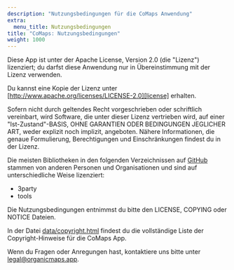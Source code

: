 ```yaml
---
description: "Nutzungsbedingungen für die CoMaps Anwendung"
extra:
  menu_title: Nutzungsbedingungen
title: "CoMaps: Nutzungsbedingungen"
weight: 1000
---
```


Diese App ist unter der Apache License, Version 2.0 (die "Lizenz")
lizenziert; du darfst diese Anwendung nur in Übereinstimmung mit der Lizenz
verwenden.

Du kannst eine Kopie der Lizenz unter
[http://www.apache.org/licenses/LICENSE-2.0][license] erhalten.

Sofern nicht durch geltendes Recht vorgeschrieben oder schriftlich
vereinbart, wird Software, die unter dieser Lizenz vertrieben wird, auf
einer "Ist-Zustand"-BASIS, OHNE GARANTIEN ODER BEDINGUNGEN JEGLICHER ART,
weder explizit noch implizit, angeboten. Nähere Informationen, die genaue
Formulierung, Berechtigungen und Einschränkungen findest du in der Lizenz.

Die meisten Bibliotheken in den folgenden Verzeichnissen auf
[GitHub][github] stammen von anderen Personen und Organisationen und sind
auf unterschiedliche Weise lizenziert:

- 3party
- tools

Die Nutzungsbedingungen entnimmst du bitte den LICENSE, COPYING oder NOTICE
Dateien.

In der Datei [data/copyright.html][copyright] findest du die vollständige
Liste der Copyright-Hinweise für die CoMaps App.

Wenn du Fragen oder Anregungen hast, kontaktiere uns bitte unter
[legal@organicmaps.app](mailto:legal@organicmaps.app).

[github]: https://github.com/organicmaps/organicmaps
[license]: http://www.apache.org/licenses/LICENSE-2.0
[copyright]: https://github.com/organicmaps/organicmaps/blob/master/data/copyright.html
